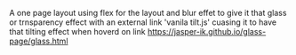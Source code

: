 A one page layout using flex for the layout and blur effet to give it that glass or trnsparency effect with an external link 'vanila tilt.js' cuasing it to have that tilting effect when hoverd on
link  https://jasper-ik.github.io/glass-page/glass.html
